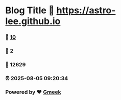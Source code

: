 # Blog Title :link: https://astro-lee.github.io 
### :page_facing_up: [10](https://astro-lee.github.io/tag.html) 
### :speech_balloon: 2 
### :hibiscus: 12629 
### :alarm_clock: 2025-08-05 09:20:34 
### Powered by :heart: [Gmeek](https://github.com/Meekdai/Gmeek)
